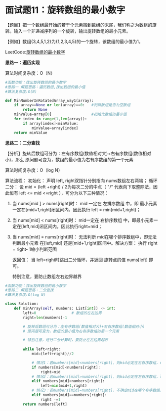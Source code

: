 # 面试题11：旋转数组的最小数字



【题目】把一个数组最开始的若干个元素搬到数组的末尾，我们称之为数组的旋转。输入一个非递减序列的一个旋转，输出旋转数组的最小元素。



【例如】数组{3,4,5,1,2}为{1,2,3,4,5}的一个旋转，该数组的最小值为1。



LeetCode:[旋转数组的最小数字](https://leetcode-cn.com/problems/xuan-zhuan-shu-zu-de-zui-xiao-shu-zi-lcof/)



**思路一：遍历实现**

算法时间复杂度：O（N）

```python
#函数功能：找出旋转数组的最小数字
#思路一 解题思路：遍历数组,找出数组的最小值
#算法复杂度:O(N)

def MinNumberInRotatedArray_way1(array):
    if array==None or len(array)==0:   #判断数组是否为空数组
        return None
    minValue=array[0]                  #初始化数组的最小值
    for index in range(1,len(array)):
        if array[index]<minValue:
            minValue=array[index]
    return minValue
```



**思路二：二分查找**

【分析】旋转后数组可分为：左有序数组(数值相对大)+右有序数组(数值相对小)，那么 原问题可变为，数组的最小值为右有序数组的第一个元素

算法时间复杂度：O（log N）



算法流程：
初始化： 声明 left, right双指针分别指向 nums数组左右两端；
循环二分： 设 mid = (left +right) / 2为每次二分的中点（ "/" 代表向下取整除法，因此恒有 left <= mid  <=right ），可分为以下三种情况：

1. 当 nums[mid ] > nums[right]时： mid 一定在 左排序数组 中，即 最小元素一定在[mid+1,right]闭区间内，因此执行 left = min(mid+1,right)；

2. 当 nums[mid] < nums[right]时： mid一定在 右排序数组 中，即最小元素一定在[left,mid]闭区间内，因此执行right=mid；

3. 当 nums[mid] = nums[right]时： 无法判断 mid在哪个排序数组中，即无法判断最小元素 在[left,mid] 还是[mid+1,right]区间中。解决方案： 执行 right = right- 1缩小判断范围

   返回值： 当 left=right时跳出二分循环，并返回 旋转点的值 nums[left] 即可。

   特别注意，要防止数组左右边界越界





```python
#函数功能：找出旋转数组的最小数字
#思路二 解题思路：二分查找
#算法复杂度:O(log N)

class Solution:
    def minArray(self, numbers: List[int]) -> int:
        left=0                # 数组的左右边界
        right=len(numbers)-1

        # 旋转后数组可分为：左有序数组(数值相对大)+右有序数组(数值相对小)
        # 原问题可变为，数组的最小值为右有序数组的第一个元素

        # 特别注意，进行二分计算时，要防止左右边界越界
        
        while left<right:
            mid=(left+right)//2

            # 情况1：若numbers[mid]<numbers[right]，则mid必定在右有序数组，right指针左移
            if numbers[mid]<numbers[right]:
                right=mid
            # 情况2：若numbers[mid]>numbers[right]，则mid必定在左有序数组，left指针右移
            elif numbers[mid]>numbers[right]:
                left=min(mid+1,right)
            # 情况3：若numbers[mid]=numbers[right]，不确定mid在哪个有序数组，right指针左移
            elif numbers[mid]==numbers[right]:
                right -=1 
        return numbers[left]
```













